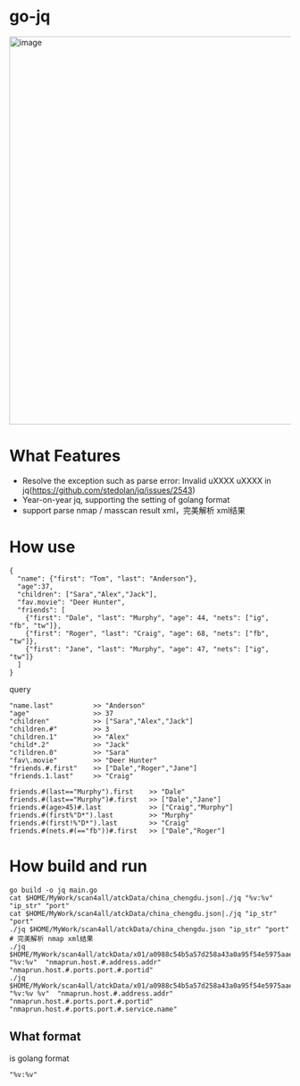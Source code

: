 # go-jq
<img width="694" alt="image" src="https://user-images.githubusercontent.com/18223385/222345227-859084de-511c-40dc-9e8e-f4ed964409c4.png">

# What Features
- Resolve the exception such as parse error: Invalid uXXXX uXXXX in jq(https://github.com/stedolan/jq/issues/2543)
- Year-on-year jq, supporting the setting of golang format
- support parse nmap / masscan result xml，完美解析 xml结果


# How use
```
{
  "name": {"first": "Tom", "last": "Anderson"},
  "age":37,
  "children": ["Sara","Alex","Jack"],
  "fav.movie": "Deer Hunter",
  "friends": [
    {"first": "Dale", "last": "Murphy", "age": 44, "nets": ["ig", "fb", "tw"]},
    {"first": "Roger", "last": "Craig", "age": 68, "nets": ["fb", "tw"]},
    {"first": "Jane", "last": "Murphy", "age": 47, "nets": ["ig", "tw"]}
  ]
}
```
query
```
"name.last"          >> "Anderson"
"age"                >> 37
"children"           >> ["Sara","Alex","Jack"]
"children.#"         >> 3
"children.1"         >> "Alex"
"child*.2"           >> "Jack"
"c?ildren.0"         >> "Sara"
"fav\.movie"         >> "Deer Hunter"
"friends.#.first"    >> ["Dale","Roger","Jane"]
"friends.1.last"     >> "Craig"

friends.#(last=="Murphy").first    >> "Dale"
friends.#(last=="Murphy")#.first   >> ["Dale","Jane"]
friends.#(age>45)#.last            >> ["Craig","Murphy"]
friends.#(first%"D*").last         >> "Murphy"
friends.#(first!%"D*").last        >> "Craig"
friends.#(nets.#(=="fb"))#.first   >> ["Dale","Roger"]
```

# How build and run
```
go build -o jq main.go
cat $HOME/MyWork/scan4all/atckData/china_chengdu.json|./jq "%v:%v" "ip_str" "port"
cat $HOME/MyWork/scan4all/atckData/china_chengdu.json|./jq "ip_str" "port"
./jq $HOME/MyWork/scan4all/atckData/china_chengdu.json "ip_str" "port"
# 完美解析 nmap xml结果
./jq $HOME/MyWork/scan4all/atckData/x01/a0988c54b5a57d258a43a0a95f54e5975aaec96e.xml "%v:%v"  "nmaprun.host.#.address.addr"  "nmaprun.host.#.ports.port.#.portid"
./jq $HOME/MyWork/scan4all/atckData/x01/a0988c54b5a57d258a43a0a95f54e5975aaec96e.xml "%v:%v %v"  "nmaprun.host.#.address.addr"  "nmaprun.host.#.ports.port.#.portid" "nmaprun.host.#.ports.port.#.service.name" 
```

## What format
is golang format
```
"%v:%v"
```
